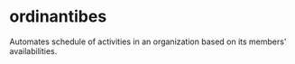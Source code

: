 # ordinantibes
Automates schedule of activities in an organization based on its members' availabilities.
